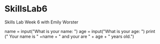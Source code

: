 # SkillsLab6
Skills Lab Week 6 with Emily Worster

name = input("What is your name: ")
age = input("What is your age: ")
print (" Your name is " +name + " and your are " + age + " years old.") 

